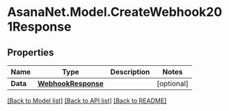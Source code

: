 # AsanaNet.Model.CreateWebhook201Response

## Properties

Name | Type | Description | Notes
------------ | ------------- | ------------- | -------------
**Data** | [**WebhookResponse**](WebhookResponse.md) |  | [optional] 

[[Back to Model list]](../README.md#documentation-for-models) [[Back to API list]](../README.md#documentation-for-api-endpoints) [[Back to README]](../README.md)

